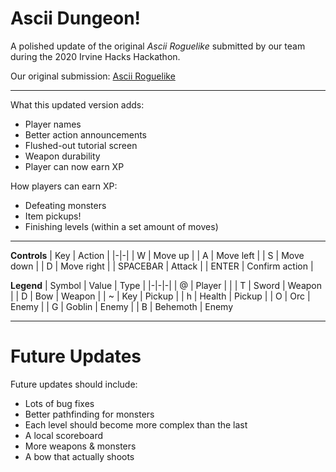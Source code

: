 # Ascii Dungeon!

A polished update of the original *Ascii Roguelike* submitted by our team during the 2020 Irvine Hacks Hackathon.

Our original submission: [Ascii Roguelike](https://github.com/irvinehacks2019/ascii_roguelike)

--------------------

What this updated version adds:
- Player names
- Better action announcements
- Flushed-out tutorial screen
- Weapon durability
- Player can now earn XP

How players can earn XP:
- Defeating monsters
- Item pickups!
- Finishing levels (within a set amount of moves)

--------------------

**Controls**
| Key | Action |
|-|-|
| W | Move up |
| A | Move left |
| S | Move down |
| D | Move right |
| SPACEBAR | Attack |
| ENTER | Confirm action |


**Legend**
| Symbol | Value | Type |
|-|-|-|
| @ | Player | |
| T | Sword | Weapon |
| D | Bow | Weapon |
| ~ | Key | Pickup |
| h | Health | Pickup |
| O | Orc | Enemy |
| G | Goblin | Enemy |
| B | Behemoth | Enemy

--------------------

# Future Updates

Future updates should include:
- Lots of bug fixes
- Better pathfinding for monsters
- Each level should become more complex than the last
- A local scoreboard
- More weapons & monsters
- A bow that actually shoots
